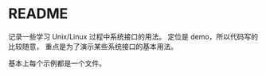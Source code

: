 README
========

记录一些学习 Unix/Linux 过程中系统接口的用法。
定位是 demo，所以代码写的比较随意，
重点是为了演示某些系统接口的基本用法。

基本上每个示例都是一个文件。